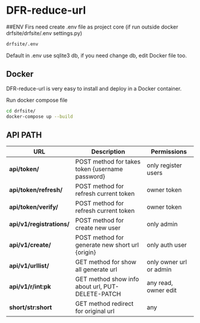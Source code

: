 # DFR-reduce-url

##ENV 
Firs need create .env file as project core (if run outside docker drfsite/drfsite/.env settings.py)
```sh 
drfsite/.env
```
Default in .env use sqlite3 db, if you need change db, edit Docker file too.
## Docker

DFR-reduce-url is very easy to install and deploy in a Docker container.

Run docker compose file

```sh
cd drfsite/
docker-compose up --build
```

## API PATH

| URL | Description | Permissions |
| ------ | ------ | ------ |
| <b>api/token/ | POST method for takes token {username password} | only register users
| <b>api/token/refresh/ | POST method for refresh current token | owner token
| <b>api/token/verify/ | POST method for refresh current token | owner token
| <b>api/v1/registrations/ | POST method for create new user | only admin
| <b>api/v1/create/ | POST method for generate new short url {origin} | only auth user
| <b>api/v1/urllist/ | GET method for show all generate url | only owner url or admin
| <b>api/v1/r/int:pk | GET method show info about url, PUT-DELETE-PATCH | any read, owner edit
| <b>short/str:short | GET method redirect for original url | any



